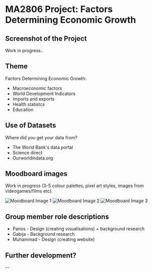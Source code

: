 # MA2806 Project: Factors Determining ​Economic Growth

## Screenshot of the Project

Work in progress..

## Theme

Factors Determining ​Economic Growth:
- Macroeconomic factors
- World Development Indicators
- Imports and exports
- Health statistcs
- Education

## Use of Datasets

Where did you get your data from? 
- The World Bank's data portal
- Science direct
- Ourworldindata.org

## Moodboard images

Work in progress
(3-5 colour palettes, pixel art styles, images from videogames/films etc).

![Moodboard Image 1](PASTE_IMAGE_URL_INSIDE_BRACKETS_HERE)
![Moodboard Image 2](PASTE_IMAGE_URL_INSIDE_BRACKETS_HERE)
![Moodboard Image 3](PASTE_IMAGE_URL_INSIDE_BRACKETS_HERE)

## Group member role descriptions
- Panos - Design (creating visualisations) + background research
- Gabija - Background research
- Muhammad - Design (creating website)

## Further development?

--
